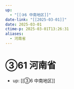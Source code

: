```yaml
---
up:
  - "[[③6 中南地区]]"
date-link: "[[2025-03-01]]"
date: 2025-03-01
ctime-p: 2025-03-01T13:26:31
aliases:
  - 河南省
---
```


# ③61 河南省

- up: [[③6 中南地区]]
